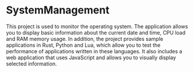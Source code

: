 # SystemManagement

This project is used to monitor the operating system. The application allows you to display basic information about the current date and time, CPU load and RAM memory usage. In addition, the project provides sample applications in Rust, Python and Lua, which allow you to test the performance of applications written in these languages. It also includes a web application that uses JavaScript and allows you to visually display selected information.